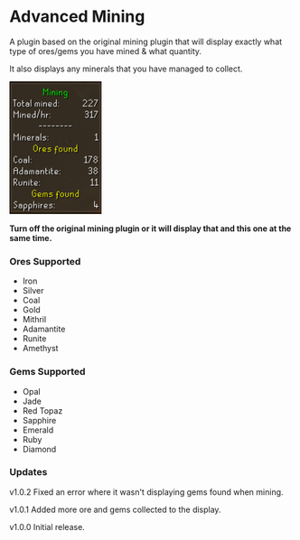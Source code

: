 # Advanced Mining
A plugin based on the original mining plugin that will display exactly what type of ores/gems you have mined & what quantity.

It also displays any minerals that you have managed to collect.

![An image showing how many ores/gems that have been collected, including any minerals.](advaned-mining.png "Advanced Mining Image")

**Turn off the original mining plugin or it will display that and this one at the same time.**

### Ores Supported
* Iron
* Silver
* Coal
* Gold
* Mithril
* Adamantite
* Runite
* Amethyst

### Gems Supported
* Opal
* Jade
* Red Topaz
* Sapphire
* Emerald
* Ruby
* Diamond

### Updates
v1.0.2
Fixed an error where it wasn't displaying gems found when mining.

v1.0.1
Added more ore and gems collected to the display.

v1.0.0
Initial release.